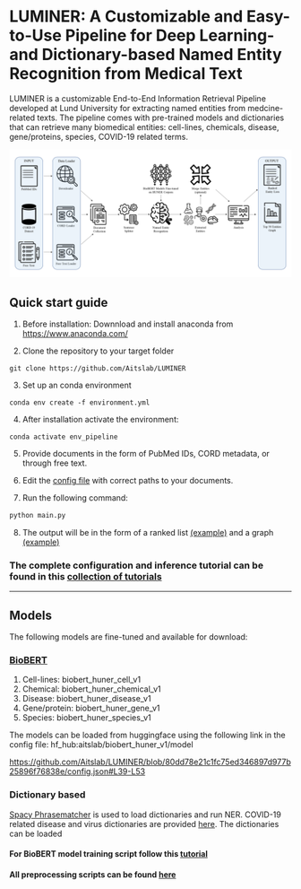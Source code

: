 # LUMINER: A Customizable and Easy-to-Use Pipeline for Deep Learning- and Dictionary-based Named Entity Recognition from Medical Text

LUMINER is a customizable End-to-End Information Retrieval Pipeline developed at Lund University for extracting named entities from medcine-related texts. The pipeline comes with pre-trained models and dictionaries that can retrieve many biomedical entities: cell-lines, chemicals, disease, gene/proteins, species, COVID-19 related terms.  

![](tutorials/imgs/pipeline3.png)

## Quick start guide


1. Before installation: Downnload and install anaconda from https://www.anaconda.com/


2. Clone the repository to your target folder


```console
git clone https://github.com/Aitslab/LUMINER

```

3. Set up an conda environment

```console
conda env create -f environment.yml
```

4. After installation activate the environment:
```console
conda activate env_pipeline
```

5. Provide documents in the form of PubMed IDs, CORD metadata, or through free text.


6. Edit the [config file](config.json) with correct paths to your documents.


7. Run the following command:

```python
python main.py
```

8. The output will be in the form of a ranked list [(example)](results/sample_output/analysis_mtorandtsc1_chemical/mtorandtsc1_result_chemical.tsv) and a graph [(example)](results/sample_output/analysis_mtorandtsc1_chemical/mtorandtsc1_chemical_top_50.png)


### The complete configuration and inference tutorial can be found in this [collection of tutorials](tutorials/Tutorial-pipeline.md)  

___

## Models


The following models are fine-tuned and available for download:

### [BioBERT](https://github.com/dmis-lab/biobert-pytorch) 

1. Cell-lines: biobert_huner_cell_v1 
2. Chemical: biobert_huner_chemical_v1
3. Disease: biobert_huner_disease_v1
4. Gene/protein: biobert_huner_gene_v1
5. Species: biobert_huner_species_v1

The models can be loaded from huggingface using the following link in the config file: hf_hub:aitslab/biobert_huner_v1/model

https://github.com/Aitslab/LUMINER/blob/80dd78e21c1fc75ed346897d977b25896f76838e/config.json#L39-L53


### Dictionary based
[Spacy Phrasematcher](https://spacy.io/api/phrasematcher)  is used to load dictionaries and run NER. COVID-19 related disease and virus dictionaries are provided [here](dictionaries/). 
The dictionaries can be loaded 

#### For BioBERT model training script follow this [tutorial](tutorials/Tutorial-BioBERT_model_training.ipynb)
#### All preprocessing scripts can be found [here](supplementary/preprocessing_scripts/)
